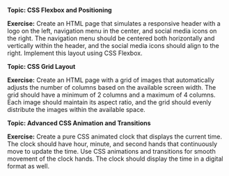 

**Topic: CSS Flexbox and Positioning**

**Exercise:**
Create an HTML page that simulates a responsive header with a logo on the left, navigation menu in the center, and social media icons on the right. The navigation menu should be centered both horizontally and vertically within the header, and the social media icons should align to the right. Implement this layout using CSS Flexbox.



**Topic: CSS Grid Layout**

**Exercise:**
Create an HTML page with a grid of images that automatically adjusts the number of columns based on the available screen width. The grid should have a minimum of 2 columns and a maximum of 4 columns. Each image should maintain its aspect ratio, and the grid should evenly distribute the images within the available space.



**Topic: Advanced CSS Animation and Transitions**

**Exercise:**
Create a pure CSS animated clock that displays the current time. The clock should have hour, minute, and second hands that continuously move to update the time. Use CSS animations and transitions for smooth movement of the clock hands. The clock should display the time in a digital format as well.

